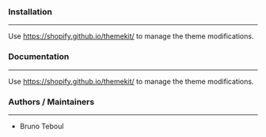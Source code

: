 ### Installation
---
Use https://shopify.github.io/themekit/ to manage the theme modifications.

### Documentation
---
Use https://shopify.github.io/themekit/ to manage the theme modifications.

### Authors / Maintainers
---
- Bruno Teboul
